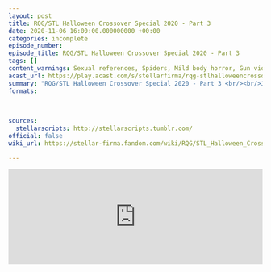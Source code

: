 ```yaml
---
layout: post
title: RQG/STL Halloween Crossover Special 2020 - Part 3
date: 2020-11-06 16:00:00.000000000 +00:00
categories: incomplete
episode_number: 
episode_title: RQG/STL Halloween Crossover Special 2020 - Part 3
tags: []
content_warnings: Sexual references, Spiders, Mild body horror, Gun violence (inc SFX), Blood / Gore, Character Death, Mention of anxiety/panic attack
acast_url: https://play.acast.com/s/stellarfirma/rqg-stlhalloweencrossoverspecial2020-part2-acast441755d2
summary: "RQG/STL Halloween Crossover Special 2020 - Part 3 <br/><br/>Join Helen, Ben, Lydia, Tim and Imogen for the conclusion of their spooky adventure in Grant Howitt's Beautiful Space Pirates! <br/><br/>This week Countess Underscore over-varnishes, Bathin breaks up a standoff, Spinglewald glares, and Erogenous asks about beef."
formats:
  
  
  
sources:
  stellarscripts: http://stellarscripts.tumblr.com/
official: false
wiki_url: https://stellar-firma.fandom.com/wiki/RQG/STL_Halloween_Crossover_Special_2020_-_Part_3

---
```


<iframe title="Embed Player" width="100%" height="188px" src="https://embed.acast.com/stellarfirma/rqg-stlhalloweencrossoverspecial2020-part2-acast441755d2" scrolling="no" frameBorder="0" style="border:none;overflow:hidden;"></iframe>
